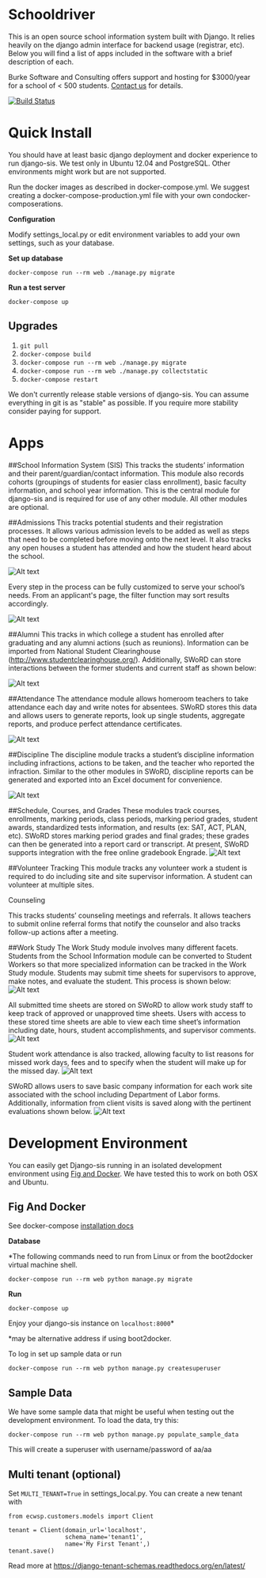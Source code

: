 # Schooldriver 
This is an open source school information system built with Django. It relies heavily on the django admin interface for backend usage (registrar, etc). Below you will find a list of apps included in the software with a brief description of each.

Burke Software and Consulting offers support and hosting for $3000/year for a school of < 500 students. 
[Contact us](http://burkesoftware.com/contact-us/) for details.

[![Build Status](https://travis-ci.org/burke-software/django-sis.png)](https://travis-ci.org/burke-software/django-sis)

# Quick Install
You should have at least basic django deployment and docker experience to run django-sis. We test only in Ubuntu 12.04 and PostgreSQL.
Other environments might work but are not supported.

Run the docker images as described in docker-compose.yml. We suggest creating a docker-compose-production.yml file with your own condocker-composerations.

**Configuration**

Modify settings_local.py or edit environment variables to add your own settings, such as your database.

**Set up database**

    docker-compose run --rm web ./manage.py migrate

**Run a test server**

    docker-compose up

## Upgrades

1. `git pull`
2. `docker-compose build`
3. `docker-compose run --rm web ./manage.py migrate`
4. `docker-compose run --rm web ./manage.py collectstatic`
5. `docker-compose restart`

We don't currently release stable versions of django-sis. You can assume everything in git is as "stable" as possible. If you require more stability consider paying for support.

# Apps

##School Information System (SIS)
This tracks the students’ information and their parent/guardian/contact information. This module also records cohorts (groupings of students for easier class enrollment), basic faculty information, and school year information. This is the central module for django-sis and is required for use of any other module. All other modules are optional.

##Admissions
This tracks potential students and their registration processes. It allows various admission levels to be added as well as steps that need to be completed before moving onto the next level. It also tracks any open houses a student has attended and how the student heard about the school.

![Alt text](https://raw.github.com/burke-software/django-sis/master/screenshots/admissions1.jpg)

Every step in the process can be fully customized to serve your school’s needs. From an applicant's page, the filter function may sort results accordingly.  

![Alt text](https://raw.github.com/burke-software/django-sis/master/screenshots/admissions2.jpg)


##Alumni 
This tracks in which college a student has enrolled after graduating and any alumni actions (such as reunions). Information can be imported from National Student Clearinghouse (http://www.studentclearinghouse.org/). Additionally, SWoRD can store interactions between the former students and current staff as shown below:

![Alt text](https://raw.github.com/burke-software/django-sis/master/screenshots/alumni.jpg)

##Attendance 
The attendance module allows homeroom teachers to take attendance each day and write notes for absentees. SWoRD stores this data and allows users to generate reports, look up single students, aggregate reports, and produce perfect attendance certificates.

![Alt text](https://raw.github.com/burke-software/django-sis/master/screenshots/atndcap.jpg)

##Discipline
The discipline module tracks a student’s discipline information including infractions, actions to be taken, and the teacher who reported the infraction. Similar to the other modules in SWoRD, discipline reports can be generated and exported into an Excel document for convenience. 

![Alt text](https://raw.github.com/burke-software/django-sis/master/screenshots/discipline1.jpg)

##Schedule, Courses, and Grades
These modules track courses, enrollments, marking periods, class periods, marking period grades, student awards, standardized tests information, and results (ex: SAT, ACT, PLAN, etc). SWoRD stores marking period grades and final grades; these grades can then be generated into a report card or transcript. At present, SWoRD supports integration with the free online gradebook Engrade.
![Alt text](https://raw.github.com/burke-software/django-sis/master/screenshots/grades.jpg)

##Volunteer Tracking
This module tracks any volunteer work a student is required to do including site and site supervisor information. A student can volunteer at multiple sites.

Counseling

This tracks students’ counseling meetings and referrals. It allows teachers to submit online referral forms that notify the counselor and also tracks follow-up actions after a meeting.

##Work Study 
The Work Study module involves many different facets. Students from the School Information module can be converted to Student Workers so that more specialized information can be tracked in the Work Study module. Students may submit time sheets for supervisors to approve, make notes, and evaluate the student. This process is shown below:
![Alt text](https://raw.github.com/burke-software/django-sis/master/screenshots/cwsp1.jpg)

All submitted time sheets are stored on SWoRD to allow work study staff to keep track of approved or unapproved time sheets. Users with access to these stored time sheets are able to view each time sheet’s information including date, hours, student accomplishments, and supervisor comments.
![Alt text](https://raw.github.com/burke-software/django-sis/master/screenshots/cwsp2.jpg)

Student work attendance is also tracked, allowing faculty to list reasons for missed work days, fees and to specify when the student will make up for the missed day. 
![Alt text](https://raw.github.com/burke-software/django-sis/master/screenshots/cwsp3.jpg)

SWoRD allows users to save basic company information for each work site associated with the school including Department of Labor forms. Additionally, information from client visits is saved along with the pertinent evaluations shown below. 
![Alt text](https://raw.github.com/burke-software/django-sis/master/screenshots/cwsp4.jpg)

# Development Environment

You can easily get Django-sis running in an isolated development environment using [Fig and Docker](http://docker-compose.sh). We have tested this to work on both OSX and Ubuntu. 

## Fig And Docker

See docker-compose [installation docs](http://www.docker-compose.sh/install.html)

**Database**

*The following commands need to run from Linux or from the boot2docker virtual machine shell.

`docker-compose run --rm web python manage.py migrate`

**Run**

`docker-compose up`

Enjoy your django-sis instance on `localhost:8000`*

*may be alternative address if using boot2docker.

To log in set up sample data or run 

`docker-compose run --rm web python manage.py createsuperuser`

## Sample Data

We have some sample data that might be useful when testing out the development environment. To load the data, try this:

`docker-compose run --rm web python manage.py populate_sample_data`

This will create a superuser with username/password of aa/aa

## Multi tenant (optional)
Set `MULTI_TENANT=True` in settings_local.py. You can create a new tenant with
```
from ecwsp.customers.models import Client

tenant = Client(domain_url='localhost',
                schema_name='tenant1',
                name='My First Tenant',)
tenant.save()
```
Read more at https://django-tenant-schemas.readthedocs.org/en/latest/
